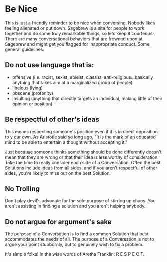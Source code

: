 # Be Nice #
This is just a friendly reminder to be nice when conversing. Nobody 
likes feeling alienated or put down. Sagebrew is a site for people 
to work together and do some truly remarkable things, so lets keep it 
courteous! There are many conversational behaviors that are frowned upon 
at Sagebrew and might get you flagged for inappropriate conduct. Some general 
guidelines:

## Do not use language that is: ##

 - offensive (i.e. racist, sexist, ableist, classist, 
   anti-religious...basically anything that takes aim at a marginalized group 
   of people)
 - libelous (lying)
 - obscene (profanity)
 - insulting (anything that directly targets an individual, making little of 
   their opinion or position)

## Be respectful of other's ideas ##
This means respecting someone's position even if it is in direct opposition to y
our own. As Aristotle said so long ago, "It is the mark of an educated mind 
to be able to entertain a thought without accepting it." 

Just because someone thinks something should be done differently doesn't
mean that they are wrong or that their idea is less worthy of consideration. 
Take the time to really consider each side of a Conversation. Often the best 
Solutions include ideas from all sides, and if you aren't respectful of other 
sides, you're likely to miss out on the best Solution. 

## No Trolling ##
Don't play devil's advocate for the sole purpose of stirring up chaos. You 
aren't assisting in finding a solution and you aren't helping anybody. 

## Do not argue for argument's sake ##
The purpose of a Conversation is to find a common Solution that best 
accommodates the needs of all. The purpose of a Conversation is not to argue 
your point stubbornly, but to genuinely wish to fix a problem. 

It's simple folks! In the wise words of Aretha Franklin: R E S P E C T. 
